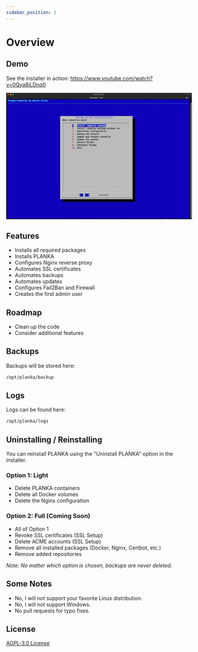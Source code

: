 ```yaml
---
sidebar_position: 1
---
```


# Overview

## Demo

See the installer in action: https://www.youtube.com/watch?v=0Qya8iLDnq0

![Installer](./images/installer.jpeg)

## Features

- Installs all required packages
- Installs PLANKA
- Configures Nginx reverse proxy
- Automates SSL certificates
- Automates backups
- Automates updates
- Configures Fail2Ban and Firewall
- Creates the first admin user

## Roadmap

- Clean up the code
- Consider additional features

## Backups

Backups will be stored here:

```bash
/opt/planka/backup
```

## Logs

Logs can be found here:

```bash
/opt/planka/logs
```

## Uninstalling / Reinstalling

You can reinstall PLANKA using the "Uninstall PLANKA" option in the installer.

### Option 1: Light

- Delete PLANKA containers
- Delete all Docker volumes
- Delete the Nginx configuration

### Option 2: Full (Coming Soon)

- All of Option 1
- Revoke SSL certificates (SSL Setup)
- Delete ACME accounts (SSL Setup)
- Remove all installed packages (Docker, Nginx, Certbot, etc.)
- Remove added repositories

*Note: No matter which option is chosen, backups are never deleted.*

## Some Notes

- No, I will not support your favorite Linux distribution.
- No, I will not support Windows.
- No pull requests for typo fixes.

## License

[AGPL-3.0 License](https://github.com/plankanban/planka-installer/blob/main/LICENSE)
